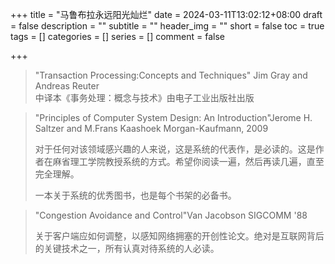 +++
title = "马鲁布拉永远阳光灿烂"
date = 2024-03-11T13:02:12+08:00
draft = false
description = ""
subtitle = ""
header_img = ""
short = false
toc = true
tags = []
categories = []
series = []
comment = false

+++


> "Transaction Processing:Concepts and Techniques" Jim Gray and Andreas Reuter<br>
> 中译本《事务处理：概念与技术》由电子工业出版社出版

>"Principles of Computer System Design: An Introduction"Jerome H. Saltzer and M.Frans Kaashoek Morgan-Kaufmann, 2009
>
>对于任何对该领域感兴趣的人来说，这是系统的代表作，是必读的。这是作者在麻省理工学院教授系统的方式。希望你阅读一遍，然后再读几遍，直至完全理解。
>
>一本关于系统的优秀图书，也是每个书架的必备书。

> "Congestion Avoidance and Control"Van Jacobson SIGCOMM '88
>
> 关于客户端应如何调整，以感知网络拥塞的开创性论文。绝对是互联网背后的关键技术之一，所有认真对待系统的人必读。
